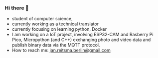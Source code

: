 ### Hi there 👋

* student of computer science,
* currently working as a technical translator
* currently focusing on learning python, Docker 
* I am working on a IoT project, involving ESP32-CAM and Rasberry Pi Pico, Micropython (and C++) exchanging photo and video data and publish binary data via the MQTT protocol.
* How to reach me: jan.reitsma.berlin@gmail.com

